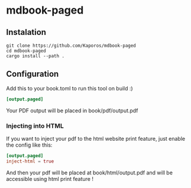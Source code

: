 # mdbook-paged

## Instalation
    git clone https://github.com/Kaporos/mdbook-paged
    cd mdbook-paged
    cargo install --path .

## Configuration

Add this to your book.toml to run this tool on build :) 

```toml
[output.paged]
```

Your PDF output will be placed in book/pdf/output.pdf

### Injecting into HTML

If you want to inject your pdf to the html website print feature, just enable the config like this:

```toml
[output.paged]
inject-html = true
```

And then your pdf will be placed at book/html/output.pdf and will be accessible using html print feature !  

